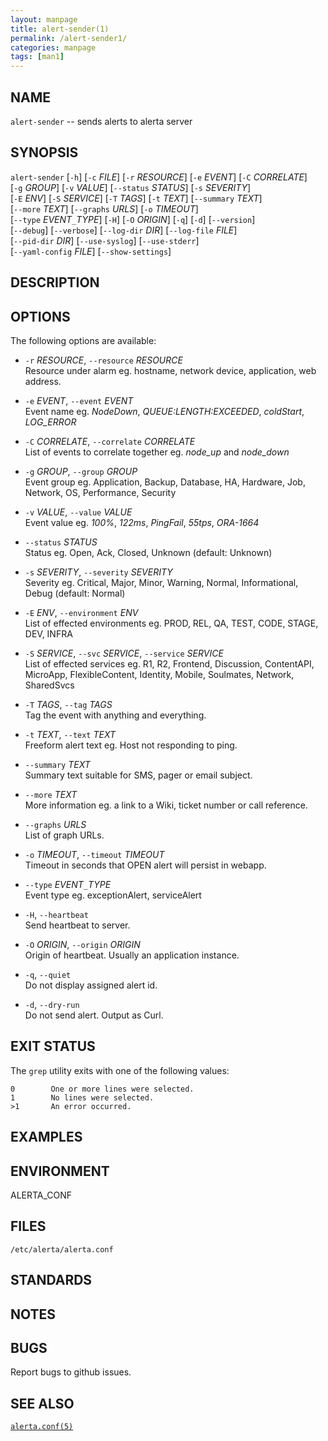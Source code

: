```yaml
---
layout: manpage
title: alert-sender(1)
permalink: /alert-sender1/
categories: manpage
tags: [man1]
---
```


## NAME
`alert-sender` -- sends alerts to alerta server

## SYNOPSIS
`alert-sender` [`-h`] [`-c` _FILE_] [`-r` _RESOURCE_] [`-e` _EVENT_] [`-C` _CORRELATE_]  
               [`-g` _GROUP_] [`-v` _VALUE_] [`--status` _STATUS_] [`-s` _SEVERITY_]  
               [`-E` _ENV_] [`-S` _SERVICE_] [`-T` _TAGS_] [`-t` _TEXT_] [`--summary` _TEXT_]  
               [`--more` _TEXT_] [`--graphs` _URLS_] [`-o` _TIMEOUT_]  
               [`--type` _EVENT_`_`_TYPE_] [`-H`] [`-O` _ORIGIN_] [`-q`] [`-d`] [`--version`]  
               [`--debug`] [`--verbose`] [`--log-dir` _DIR_] [`--log-file` _FILE_]  
               [`--pid-dir` _DIR_] [`--use-syslog`] [`--use-stderr`]  
               [`--yaml-config` _FILE_] [`--show-settings`]

## DESCRIPTION


## OPTIONS
The following options are available:

* `-r` _RESOURCE_, `--resource` _RESOURCE_  
    Resource under alarm eg. hostname, network device, application, web address.

* `-e` _EVENT_, `--event` _EVENT_  
    Event name eg. *NodeDown*, *QUEUE:LENGTH:EXCEEDED*, *coldStart*, *LOG_ERROR*

* `-C` _CORRELATE_, `--correlate` _CORRELATE_  
    List of events to correlate together eg. *node_up* and *node_down*

* `-g` _GROUP_, `--group` _GROUP_  
    Event group eg. Application, Backup, Database, HA, Hardware, Job, Network, OS, Performance, Security

* `-v` _VALUE_, `--value` _VALUE_  
    Event value eg. *100%*, *122ms*, *PingFail*, *55tps*, *ORA-1664*

* `--status` _STATUS_  
    Status eg. Open, Ack, Closed, Unknown (default: Unknown)

* `-s` _SEVERITY_, `--severity` _SEVERITY_  
    Severity eg. Critical, Major, Minor, Warning, Normal, Informational, Debug (default: Normal)

* `-E` _ENV_, `--environment` _ENV_  
    List of effected environments eg. PROD, REL, QA, TEST, CODE, STAGE, DEV, INFRA

* `-S` _SERVICE_, `--svc` _SERVICE_, `--service` _SERVICE_  
    List of effected services eg. R1, R2, Frontend, Discussion, ContentAPI, MicroApp, FlexibleContent, Identity, Mobile, Soulmates, Network, SharedSvcs

* `-T` _TAGS_, `--tag` _TAGS_  
    Tag the event with anything and everything.

* `-t` _TEXT_, `--text` _TEXT_  
    Freeform alert text eg. Host not responding to ping.

* `--summary` _TEXT_  
    Summary text suitable for SMS, pager or email subject.

* `--more` _TEXT_  
    More information eg. a link to a Wiki, ticket number or call reference.

* `--graphs` _URLS_  
    List of graph URLs.

* `-o` _TIMEOUT_, `--timeout` _TIMEOUT_  
    Timeout in seconds that OPEN alert will persist in webapp.

* `--type` _EVENT_`_`_TYPE_  
    Event type eg. exceptionAlert, serviceAlert

* `-H`, `--heartbeat`  
    Send heartbeat to server.

* `-O` _ORIGIN_, `--origin` _ORIGIN_  
    Origin of heartbeat. Usually an application instance.

* `-q`, `--quiet`  
    Do not display assigned alert id.

* `-d`, `--dry-run`  
    Do not send alert. Output as Curl.

## EXIT STATUS

The `grep` utility exits with one of the following values:

```
0        One or more lines were selected.  
1        No lines were selected.  
>1       An error occurred.
```

## EXAMPLES


## ENVIRONMENT

ALERTA_CONF

## FILES

`/etc/alerta/alerta.conf`

## STANDARDS
## NOTES

## BUGS

Report bugs to github issues.

## SEE ALSO

[`alerta.conf(5)`](/man/alerta-conf5/)